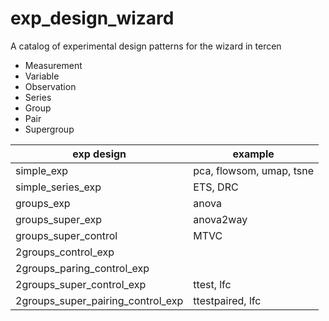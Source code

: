 # exp_design_wizard

A catalog of experimental design patterns for the wizard in tercen

* Measurement
* Variable
* Observation
* Series
* Group
* Pair
* Supergroup

|exp design|example
| ------  | --- |
|simple_exp|pca, flowsom, umap, tsne|
|simple_series_exp|ETS, DRC
|groups_exp|anova|
|groups_super_exp|anova2way
|groups_super_control| MTVC
|2groups_control_exp|
|2groups_paring_control_exp|
|2groups_super_control_exp|ttest, lfc
|2groups_super_pairing_control_exp|ttestpaired, lfc
